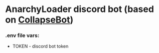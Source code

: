 # AnarchyLoader discord bot (based on [CollapseBot](https://github.com/dest4590/CollapseBot))

### .env file vars:
-   TOKEN - discord bot token
